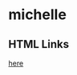 # michelle
<!DOCTYPE html>
<html>
<body>

<h2>HTML Links</h2>
<p><a href="https://www.w3schools.com/default.asp">here</a></p>

</body>
</html>
